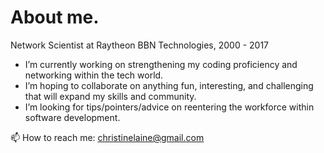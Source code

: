 # About me.

Network Scientist at Raytheon BBN Technologies, 2000 - 2017

- I’m currently working on strengthening my coding proficiency and networking within the tech world.
- I’m hoping to collaborate on anything fun, interesting, and challenging that will expand my skills and community.
- I’m looking for tips/pointers/advice on reentering the workforce within software development.

📫 How to reach me: christinelaine@gmail.com
